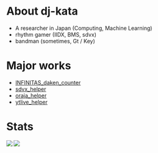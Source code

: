 <!--
**dj-kata/dj-kata** is a ✨ _special_ ✨ repository because its `README.md` (this file) appears on your GitHub profile.

Here are some ideas to get you started:

- 🔭 I’m currently working on ...
- 🌱 I’m currently learning ...
- 👯 I’m looking to collaborate on ...
- 🤔 I’m looking for help with ...
- 💬 Ask me about ...
- 📫 How to reach me: ...
- 😄 Pronouns: ...
- ⚡ Fun fact: ...
-->

# About dj-kata
- A researcher in Japan (Computing, Machine Learning)
- rhythm gamer (IIDX, BMS, sdvx)
- bandman (sometimes, Gt / Key)

# Major works
- [INFINITAS_daken_counter](https://github.com/dj-kata/inf_daken_counter_obsw)
- [sdvx_helper](https://github.com/dj-kata/sdvx_helper)
- [oraja_helper](https://github.com/dj-kata/oraja_helper)
- [ytlive_helper](https://github.com/dj-kata/ytlive_helper)

# Stats
<a href="https://github.com/anuraghazra/github-readme-stats">
  <img align="left" src="https://github-readme-stats.vercel.app/api?username=dj-kata&count_private=true&show_icons=true" />
</a>
<a href="https://github.com/anuraghazra/github-readme-stats">
  <img align="left" src="https://github-readme-stats.vercel.app/api/top-langs/?username=dj-kata" />
</a>
